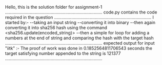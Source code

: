 Hello, this is the solution folder for assignment-1
...............................................................................
code.py contains the code required in the question
...............................................................................
I started by:-
--taking an input string
--converting it into binary
--then again converting it into sha256 hash using the command <sha256.update(encoded_string)>
--then a simple for loop for adding a numbers at the end of string and comparing the hash with the target hash
...............................................................................
expected output for input "iitk" :-
    The proof of work was done in  0.1852564811706543 seconds
    the target satisfying number appended to the string is  121377
...............................................................................